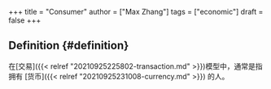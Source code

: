 +++
title = "Consumer"
author = ["Max Zhang"]
tags = ["economic"]
draft = false
+++

## Definition {#definition}

在[交易]({{< relref "20210925225802-transaction.md" >}})模型中，通常是指拥有 [货币]({{< relref "20210925231008-currency.md" >}}) 的人。
